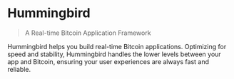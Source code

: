 # Hummingbird

> A Real-time Bitcoin Application Framework

Hummingbird helps you build real-time Bitcoin applications. Optimizing for speed and stability, Hummingbird handles the lower levels between your app and Bitcoin, ensuring your user experiences are always fast and reliable.


